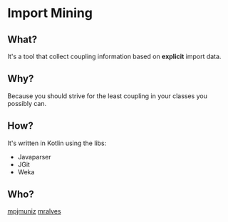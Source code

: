 # Import Mining

## What? 

It's a tool that collect coupling information based on **explicit** import data.

## Why?

Because you should strive for the least coupling in your classes you possibly can.

## How?

It's written in Kotlin using the libs:
 * Javaparser
 * JGit
 * Weka
 
## Who?

[mpjmuniz](https://github.com/mpjmuniz)
[mralves](https://github.com/mralves)

